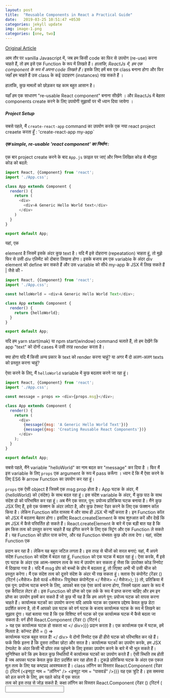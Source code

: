 ```yaml
---
layout: post
title:  "Reusable Components in React a Practical Guide"
date:   2019-03-25 10:51:47 +0530
categories: jekyll update
img: image-1.png
categories: [one, two]
---
```


[Original Article](https://blog.bitsrc.io/reusable-components-in-react-a-practical-guide-ec15a81a4d71)

आम तौर पर vanilla Javascript में, जब हम किसी code का फिर से उपयोग (re-use) करना चाहते हैं, तो हम इसे एक Function के रूप में लिखते हैं। *हालांकि, ReactJs में, हम एक component के रूप में अपना code लिखते हैं।* इसके लिए हमें  बस एक class बनाना होगा और फिर जहाँ हम चाहते हैं उस class के कई उदाहरण (instances) रख सकते हैं । 

हालांकि, कुछ मामलों को छोड़कर यह काम बहुत आसान है। 

यहाँ हम एक साधारण  "re-usable React component" बनाना सीखेंगे । और  ReactJs में बेहतर components create करने के लिए उपयोगी सुझावों  पर भी ध्यान दिया जायेगा  । 

##### Project Setup 
सबसे पहले, मैं `create-react-app` command का उपयोग करके एक नया react project creaete करता हूँ : 
'create-react-app my-app`

##### एक simple, re-usable 'react component' का निर्माण :
एक बार project create करने के बाद  `App.js` फ़ाइल पर जाएं और निम्न लिखित कोड से मौजूदा कोड को बदलें: 

```javascript
import React, {Component} from 'react';
import './App.css';

class App extends Component {
  render() {
    return (
      <div>
        <div>A Generic Hello World text</div>
      </div>
    )
  }
}

export default App;
```
यहां, एक <div> element है जिसमें इसके अंदर कुछ text है। यदि मैं इसे दोहराना (repeatation) चाहता हूं, तो मुझे फिर से उसी div एलिमेंट को दोबारा लिखना होगा। इसके बजाय हम एक variable के अंदर div element को define कर सकते हैं और उस variable को सीधे my-app के JSX में लिख सकते हैं |
जैसे की -
```javascript
import React, {Component} from 'react';
import './App.css';

const helloWorld = <div>A Generic Hello World Text</div>;

class App extends Component {
  render() {
    return {helloWorld};
  }
}

export default App;
```
यदि हम yarn start(mak) या npm start(window) command चलाते हैं, तो हम देखेंगे कि app "text" को दोनों cases में उसी तरह render करता है। 

क्या होगा यदि मैं किसी अन्य प्रकार के text को render करना चाहूं? या अगर मैं दो अलग-अलग texts को प्रस्तुत करना चाहूं? 

ऐसा करने के लिए, मैं `helloWorld` variable में कुछ बदलाव करने जा रहा हूं। 
```javascript
import React, {Component} from 'react';
import './App.css';

const message = props => <div>{props.msg}</div>;

class App extends Component {
  render() {
    return (
      <div>
        {message({msg: 'A Generic Hello World Text'})}
        {message({msg: 'Creating Reusable React Components'})}
      </div>
    );
  }
}

export default App;
```
सबसे पहले, मैंने variable "helloWorld" का नाम  बदल कर "message" कर दिया है । फिर मैं इस variable के लिए `props` एक argument के रूप में  pass करूँगा । ध्यान दें कि मैं ऐसा करने के लिए ES6 के  arrow Function का उपयोग कर रहा हूं। 

`props` एक ऐसी object है जिसमें एक msg prop होता है। App घटक के अंदर, मैं {helloWorld} को {संदेश} के साथ बदल रहा हूं। इस संदेश variable के अंदर, मैं कुछ पाठ के साथ संदेश प्रो को परिभाषित कर रहा हूं। अब मैंने एक सरल, पुन: प्रयोज्य प्रतिक्रिया घटक बनाया है। मैंने कुछ JSX लिए हैं, इसे एक फंक्शन के अंदर लपेटा है, और कुछ टेक्स्ट रेंडर करने के लिए एक फंक्शन कॉल किया है। लेकिन Function कॉल वास्तव में और साथ ही JSX भी नहीं करता है। इन Function कॉल को JSX में बदलना बेहतर होगा। इसलिए React.createElement के साथ शुरुआत करें और देखें कि हम JSX में कैसे परिवर्तित हो सकते हैं। React.createElement के बारे में एक बड़ी बात यह है कि हम किस तत्व को प्रस्तुत करना चाहते हैं यह इंगित करने के लिए एक स्ट्रिंग और एक Function ले सकते हैं। यह Function को प्रॉपर पास करेगा, और वह Function संभवतः कुछ और तत्व देगा। यहां, संदेश Function एक <div> प्रदान कर रहा है। लेकिन यह बहुत जटिल लगता है। इस तरह से चीजों को सरल बनाएं: यहां, मैं अपने संदेश Function को संदेश में बदल रहा हूं, Function को एक घटक में बदल रहा हूं। ऐसा करके, मैं इसे एप घटक के अंदर एक आत्म-समापन तत्व के रूप में उपयोग कर सकता हूं जैसा कि उपरोक्त कोड स्निपेट में दिखाया गया है। यदि मैं msg प्रोप को बच्चों के प्रोप में बदलता हूं, तो रिएक्ट अभी भी उसी चीज को प्रस्तुत करेगा। मैं एक संदेश तत्व को दूसरे संदेश के अंदर भी रख सकता हूं। क्लास ऐप कंपोनेंट {रेंडर () {रिटर्न (<मैसेज> हैलो वर्ल्ड <मैसेज> रियूजेबल कंपोनेंट्स </ मैसेज> </ मैसेज>); }} तो, प्रतिक्रिया में एक पुन: प्रयोज्य घटक बनाने के लिए, आपको बस एक ऐसा कार्य करना होगा, जिसमें पहला अक्षर के रूप में एक कैपिटल लेटर हो। इस Function को प्रॉप्स को एक तर्क के रूप में प्राप्त करना चाहिए और हम इन प्रॉप्स का उपयोग इसमें कर सकते हैं जो कुछ भी यह है कि हम अपने पुन: प्रयोज्य घटक को वापस करना चाहते हैं। कार्यात्मक घटकों का उपयोग करना यदि आपके घटक का एकमात्र उद्देश्य केवल कुछ डेटा प्रदर्शित करना है, तो मैं आपको उस घटक को वर्ग घटक के बजाय कार्यात्मक घटक के रूप में लिखने का सुझाव दूंगा। यहां बताया गया है कि एक विशिष्ट वर्ग घटक को एक कार्यात्मक घटक में कैसे बदला जा सकता है: वर्ग हीरो React.Component {रेंडर () {रिटर्न (<div>> यह एक कार्यात्मक घटक हो सकता था </ div>)}} प्रदान करता है। एक कार्यात्मक एक में घटक, हमें मिलता है: कॉन्स्ट हीरो = () => <div> कार्यात्मक घटक बहुत सरल हैं! </ div> ये दोनों स्निपेट एक ही हीरो घटक को परिभाषित कर रहे हैं। फर्क सिर्फ इतना है कि दूसरा तरीका छोटा और सरल है। कार्यात्मक घटकों का उपयोग करके, हम JSX टेम्पलेट के अंदर किसी भी प्रॉपर तक पहुंचने के लिए इसका उपयोग करने के बारे में भी भूल सकते हैं। सुनिश्चित करें कि हम केवल कुछ स्थितियों में कार्यात्मक घटकों का उपयोग करते हैं। ऐसी स्थिति तब होती है जब आपका घटक केवल कुछ डेटा प्रदर्शित कर रहा होता है। टुकड़े प्रतिक्रिया घटक के अंदर एक एकल मूल तत्व के लिए यह कष्टप्रद आवश्यकता है। class लॉगिन का विस्तार React.Component {रेंडर () {रिटर्न (<इनपुट नाम = "लॉगिन" /> <इनपुट नाम = "पासवर्ड" />)}} यह एक त्रुटि है। इस समस्या को हल करने के लिए, हम पहले कोड में एक सरल <div> तत्व को इस तरह से जोड़ सकते हैं: कक्षा लॉगिन का विस्तार React.Component {रेंडर () {रिटर्न (<div> <input name = "login" />
